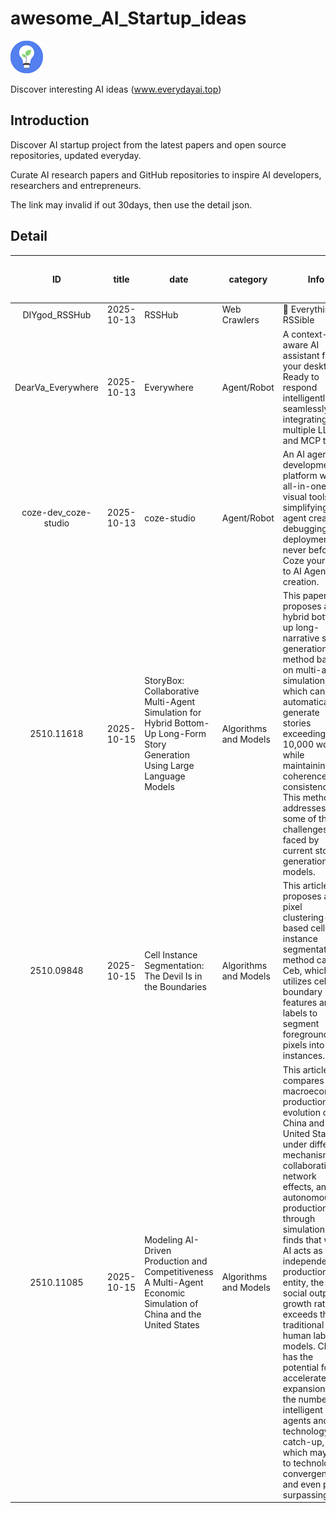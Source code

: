 # awesome_AI_Startup_ideas

![ai](./logo.png)

Discover interesting AI ideas (www.everydayai.top)

## Introduction

Discover AI startup project from the latest papers and open source repositories, updated everyday.

Curate AI research papers and GitHub repositories to inspire AI developers, researchers and entrepreneurs.

The link may invalid if out 30days, then use the detail json.


## Detail

| ID   | title | date | category  | Info                           |URL(Only latest 30days valid)| Detail json URL |
|:----:|-------|------|-----------|--------------------------------|-----------------------------|-----------------|
| DIYgod_RSSHub | 2025-10-13 | RSSHub | Web Crawlers | 🧡 Everything is RSSible | [site link](https://everydayai.top/gdetail.html?id=DIYgod_RSSHub) |[Detail JSON](data/DIYgod_RSSHub.json) |
| DearVa_Everywhere | 2025-10-13 | Everywhere | Agent/Robot | A context-aware AI assistant for your desktop. Ready to respond intelligently, seamlessly integrating multiple LLMs and MCP tools. | [site link](https://everydayai.top/gdetail.html?id=DearVa_Everywhere) |[Detail JSON](data/DearVa_Everywhere.json) |
| coze-dev_coze-studio | 2025-10-13 | coze-studio | Agent/Robot | An AI agent development platform with all-in-one visual tools, simplifying agent creation, debugging, and deployment like never before. Coze your way to AI Agent creation. | [site link](https://everydayai.top/gdetail.html?id=coze-dev_coze-studio) |[Detail JSON](data/coze-dev_coze-studio.json) |
| 2510.11618 | 2025-10-15 | StoryBox: Collaborative Multi-Agent Simulation for Hybrid Bottom-Up Long-Form Story Generation Using Large Language Models | Algorithms and Models | This paper proposes a hybrid bottom-up long-narrative story generation method based on multi-agent simulation, which can automatically generate stories exceeding 10,000 words while maintaining coherence and consistency. This method addresses some of the key challenges faced by current story generation models. | [site link](https://everydayai.top/adetail.html?id=2510.11618) |[Detail JSON](data/2510.11618.json) |
| 2510.09848 | 2025-10-15 | Cell Instance Segmentation: The Devil Is in the Boundaries | Algorithms and Models | This article proposes a new pixel clustering-based cell instance segmentation method called Ceb, which utilizes cell boundary features and labels to segment foreground pixels into cell instances. | [site link](https://everydayai.top/adetail.html?id=2510.09848) |[Detail JSON](data/2510.09848.json) |
| 2510.11085 | 2025-10-15 | Modeling AI-Driven Production and Competitiveness A Multi-Agent Economic Simulation of China and the United States | Algorithms and Models | This article compares the macroeconomic production evolution of China and the United States under different mechanisms (AI collaboration, network effects, and AI autonomous production) through simulations. It finds that when AI acts as an independent production entity, the social output growth rate far exceeds that of traditional human labor models. China has the potential for accelerated expansion in the number of intelligent agents and technology catch-up, which may lead to technological convergence and even partial surpassing. | [site link](https://everydayai.top/adetail.html?id=2510.11085) |[Detail JSON](data/2510.11085.json) |


